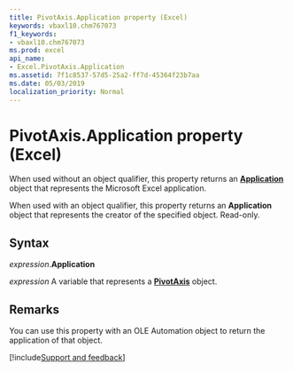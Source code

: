 ```yaml
---
title: PivotAxis.Application property (Excel)
keywords: vbaxl10.chm767073
f1_keywords:
- vbaxl10.chm767073
ms.prod: excel
api_name:
- Excel.PivotAxis.Application
ms.assetid: 7f1c8537-57d5-25a2-ff7d-45364f23b7aa
ms.date: 05/03/2019
localization_priority: Normal
---
```



# PivotAxis.Application property (Excel)

When used without an object qualifier, this property returns an **[Application](Excel.Application(object).md)** object that represents the Microsoft Excel application. 

When used with an object qualifier, this property returns an **Application** object that represents the creator of the specified object. Read-only.


## Syntax

_expression_.**Application**

_expression_ A variable that represents a **[PivotAxis](Excel.PivotAxis.md)** object.


## Remarks

You can use this property with an OLE Automation object to return the application of that object.




[!include[Support and feedback](~/includes/feedback-boilerplate.md)]